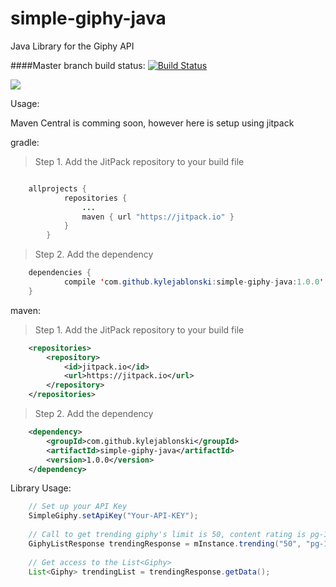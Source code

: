 # simple-giphy-java
Java Library for the Giphy API


####Master branch build status: 
[![Build Status](https://travis-ci.org/kylejablonski/simple-giphy-java.svg?branch=master)](https://travis-ci.org/kylejablonski/simple-giphy-java)

[![](https://jitpack.io/v/kylejablonski/simple-giphy-java.svg)](https://jitpack.io/#kylejablonski/simple-giphy-java)

Usage:

Maven Central is comming soon, however here is setup using jitpack

gradle:

>Step 1. Add the JitPack repository to your build file
```java

	allprojects {
			repositories {
				...
				maven { url "https://jitpack.io" }
			}
		}
```

>Step 2. Add the dependency
```java
	dependencies {
	        compile 'com.github.kylejablonski:simple-giphy-java:1.0.0'
	}
```

maven:

>Step 1. Add the JitPack repository to your build file

```xml
	<repositories>
		<repository>
		    <id>jitpack.io</id>
		    <url>https://jitpack.io</url>
		</repository>
	</repositories>
```

>Step 2. Add the dependency

```xml
	<dependency>
	    <groupId>com.github.kylejablonski</groupId>
	    <artifactId>simple-giphy-java</artifactId>
	    <version>1.0.0</version>
	</dependency>
```

Library Usage:

```java
    // Set up your API Key
	SimpleGiphy.setApiKey("Your-API-KEY");
	
	// Call to get trending giphy's limit is 50, content rating is pg-13
	GiphyListResponse trendingResponse = mInstance.trending("50", "pg-13");
	
	// Get access to the List<Giphy>
	List<Giphy> trendingList = trendingResponse.getData();
```